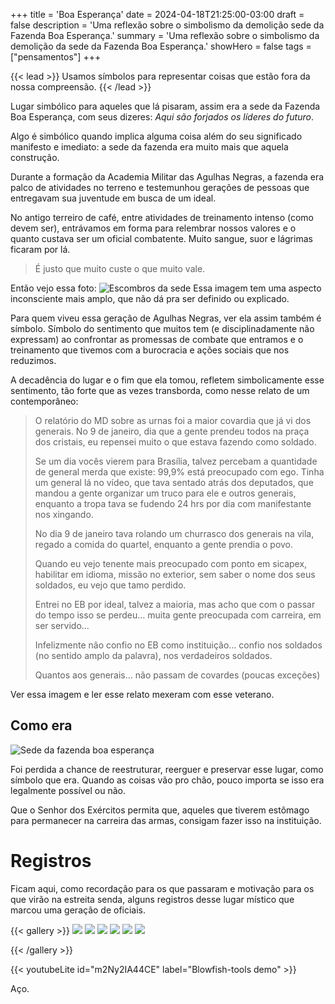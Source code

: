 +++
title = 'Boa Esperança'
date = 2024-04-18T21:25:00-03:00
draft = false
description = 'Uma reflexão sobre o simbolismo da demolição sede da Fazenda Boa Esperança.'
summary = 'Uma reflexão sobre o simbolismo da demolição da sede da Fazenda Boa Esperança.'
showHero = false
tags = ["pensamentos"]
+++

{{< lead >}}
Usamos símbolos para representar coisas que estão fora da nossa compreensão.
{{< /lead >}}

Lugar simbólico para aqueles que lá pisaram, assim era a sede da Fazenda Boa Esperança, com seus dizeres: *Aqui são forjados os líderes do futuro*.

Algo é simbólico quando implica alguma coisa além do seu significado manifesto e imediato: a sede da fazenda era muito mais que aquela construção.

Durante a formação da Academia Militar das Agulhas Negras, a fazenda era palco
de atividades no terreno e testemunhou gerações de pessoas que entregavam sua juventude em busca de um ideal.

No antigo terreiro de café, entre atividades de treinamento intenso (como devem ser), entrávamos em forma 
para relembrar nossos valores e o quanto custava ser um oficial combatente. Muito sangue, suor e lágrimas ficaram por lá.
> É justo que muito custe o que muito vale.

Então vejo essa foto:
![Escombros da sede](gallery/escombros.jpg "Escombros do que sobrou da sede da Fazenda Boa Esperança")
Essa imagem tem uma aspecto inconsciente mais amplo, que não dá pra
ser definido ou explicado.

Para quem viveu essa geração de Agulhas Negras, ver ela assim também é símbolo.
Símbolo do sentimento que muitos tem (e disciplinadamente não expressam) ao confrontar as promessas de combate que entramos e o treinamento que tivemos com a burocracia e ações sociais que nos reduzimos.

A decadência do lugar e o fim que ela tomou, refletem simbolicamente esse sentimento, tão forte que as vezes transborda, como nesse relato de um contemporâneo:

>O relatório do MD sobre as urnas foi a maior covardia que já vi dos generais.
>No 9 de janeiro, dia que a gente prendeu todos na praça dos cristais, eu repensei muito o que estava fazendo como soldado.
>
>Se um dia vocês vierem para Brasília, talvez percebam a quantidade de general merda que existe: 99,9% está preocupado com ego.
>Tinha um general lá no vídeo, que tava sentado atrás dos deputados, que mandou a gente organizar um truco para ele e outros generais, enquanto a tropa tava se fudendo 24 hrs por dia com manifestante nos xingando.
>
>No dia 9 de janeiro tava rolando um churrasco dos generais na vila, regado a comida do quartel, enquanto a gente prendia o povo.
>
>Quando eu vejo tenente mais preocupado com ponto em sicapex, habilitar em idioma, missão no exterior, sem saber o nome dos seus soldados, eu vejo que tamo perdido.
>
>Entrei no EB por ideal, talvez a maioria, mas acho que com o passar do tempo isso se perdeu… muita gente preocupada com carreira, em ser servido…
>
>Infelizmente não confio no EB como instituição… confio nos soldados (no sentido amplo da palavra), nos verdadeiros soldados.
>
>Quantos aos generais… não passam de covardes (poucas exceções)

Ver essa imagem e ler esse relato mexeram com esse veterano.

## Como era
![Sede da fazenda boa esperança](gallery/boa-esperanca.jpg "Símbolo do nosso curso")


Foi perdida a chance de reestruturar, reerguer e preservar esse lugar, como símbolo que era. Quando as coisas vão pro chão, pouco importa se isso era legalmente possível ou não.

Que o Senhor dos Exércitos permita que, aqueles que tiverem estômago para permanecer na carreira das armas, consigam fazer isso na instituição.

# Registros
Ficam aqui, como recordação para os que passaram e motivação para os que virão na estreita senda, alguns registros desse lugar místico que marcou uma geração de oficiais.

{{< gallery >}}
  <img src="gallery/sede-1.jpg" class="grid-w50 md:grid-w33 xl:grid-w25" />
  <img src="gallery/sede-2.jpg" class="grid-w50 md:grid-w33 xl:grid-w25" />
  <img src="gallery/sede-3.jpg" class="grid-w50 md:grid-w33 xl:grid-w25" />
  <img src="gallery/sede-4.jpg" class="grid-w50 md:grid-w33 xl:grid-w25" />
  <img src="gallery/barracas.jpg" class="grid-w50 md:grid-w33 xl:grid-w25" />
  <img src="gallery/vista-porteira.jpg" class="grid-w50 md:grid-w33 xl:grid-w25" />
  
{{< /gallery >}}

{{< youtubeLite id="m2Ny2IA44CE" label="Blowfish-tools demo" >}}

Aço.